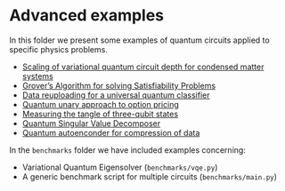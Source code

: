# Advanced examples

In this folder we present some examples of quantum circuits applied to specific
physics problems.

- [Scaling of variational quantum circuit depth for condensed matter systems](aavqe/README.md)
- [Grover’s Algorithm for solving Satisfiability Problems](grover3sat/README.md)
- [Data reuploading for a universal quantum classifier](reuploading_classifier/README.md)
- [Quantum unary approach to option pricing](unary/README.md)
- [Measuring the tangle of three-qubit states](3_tangle/README.md)
- [Quantum Singular Value Decomposer](qsvd/README.md)
- [Quantum autoenconder for compression of data](autoencoder/README.md)

In the `benchmarks` folder we have included examples concerning:
- Variational Quantum Eigensolver (`benchmarks/vqe.py`)
- A generic benchmark script for multiple circuits (`benchmarks/main.py`)